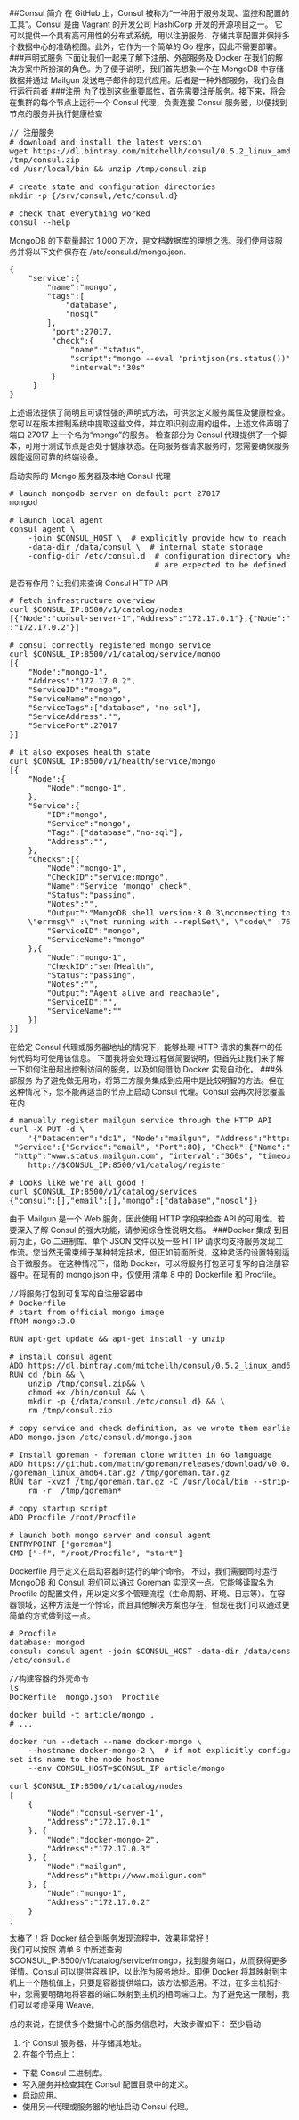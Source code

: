 ##Consul 简介
在 GitHub 上，Consul 被称为“一种用于服务发现、监控和配置的工具”。Consul 是由 Vagrant 的开发公司 HashiCorp 开发的开源项目之一。 它可以提供一个具有高可用性的分布式系统，用以注册服务、存储共享配置并保持多个数据中心的准确视图。此外，它作为一个简单的 Go 程序，因此不需要部署。
###声明式服务
下面让我们一起来了解下注册、外部服务及 Docker 在我们的解决方案中所扮演的角色。为了便于说明，我们首先想象一个在 MongoDB 中存储数据并通过 Mailgun 发送电子邮件的现代应用。后者是一种外部服务，我们会自行运行前者
###注册
为了找到这些重要属性，首先需要注册服务。接下来，将会在集群的每个节点上运行一个 Consul 代理，负责连接 Consul 服务器，以便找到节点的服务并执行健康检查
<pre>
// 注册服务
# download and install the latest version
wget https://dl.bintray.com/mitchellh/consul/0.5.2_linux_amd64.zip -O 
/tmp/consul.zip
cd /usr/local/bin && unzip /tmp/consul.zip

# create state and configuration directories
mkdir -p {/srv/consul,/etc/consul.d}

# check that everything worked
consul --help
</pre>
MongoDB 的下载量超过 1,000 万次，是文档数据库的理想之选。我们使用该服务并将以下文件保存在 /etc/consul.d/mongo.json.
<pre>
{
    "service":{
        "name":"mongo",
        "tags":[
            "database",
            "nosql"
        ],
         "port":27017,
         "check":{
             "name":"status",
             "script":"mongo --eval 'printjson(rs.status())'",
             "interval":"30s"
         }
     }
}
</pre>
上述语法提供了简明且可读性强的声明式方法，可供您定义服务属性及健康检查。您可以在版本控制系统中提取这些文件，并立即识别应用的组件。上述文件声明了端口 27017 上一个名为“mongo”的服务。 检查部分为 Consul 代理提供了一个脚本，可用于测试节点是否处于健康状态。在向服务器请求服务时，您需要确保服务器能返回可靠的终端设备。

启动实际的 Mongo 服务器及本地 Consul 代理
<pre>
# launch mongodb server on default port 27017
mongod

# launch local agent
consul agent \
    -join $CONSUL_HOST \  # explicitly provide how to reach the server
    -data-dir /data/consul \  # internal state storage
    -config-dir /etc/consul.d  # configuration directory where services and checks 
                               # are expected to be defined
</pre>
是否有作用？让我们来查询 Consul HTTP API
<pre>
# fetch infrastructure overview
curl $CONSUL_IP:8500/v1/catalog/nodes
[{"Node":"consul-server-1","Address":"172.17.0.1"},{"Node":"mongo-1","Address"
:"172.17.0.2"}]

# consul correctly registered mongo service
curl $CONSUL_IP:8500/v1/catalog/service/mongo
[{
    "Node":"mongo-1",
    "Address":"172.17.0.2",
    "ServiceID":"mongo",
    "ServiceName":"mongo",
    "ServiceTags":["database", "no-sql"],
    "ServiceAddress":"",
    "ServicePort":27017
}]

# it also exposes health state
curl $CONSUL_IP:8500/v1/health/service/mongo
[{
    "Node":{
        "Node":"mongo-1",
    },
    "Service":{
        "ID":"mongo",
        "Service":"mongo",
        "Tags":["database","no-sql"],
        "Address":"",
    },
    "Checks":[{
        "Node":"mongo-1",
        "CheckID":"service:mongo",
        "Name":"Service 'mongo' check",
        "Status":"passing",
        "Notes":"",
        "Output":"MongoDB shell version:3.0.3\nconnecting to: test\n{ \"ok\" :0, 
    \"errmsg\" :\"not running with --replSet\", \"code\" :76 }\n",
        "ServiceID":"mongo",
        "ServiceName":"mongo"
    },{
        "Node":"mongo-1",
        "CheckID":"serfHealth",
        "Status":"passing",
        "Notes":"",
        "Output":"Agent alive and reachable",
        "ServiceID":"",
        "ServiceName":""
    }]
}]
</pre>
在给定 Consul 代理或服务器地址的情况下，能够处理 HTTP 请求的集群中的任何代码均可使用该信息。 下面我将会处理过程做简要说明，但首先让我们来了解一下如何注册超出控制访问的服务，以及如何借助 Docker 实现自动化。
###外部服务
为了避免做无用功，将第三方服务集成到应用中是比较明智的方法。但在这种情况下，您不能再适当的节点上启动 Consul 代理。Consul 会再次将您覆盖在内
<pre>
# manually register mailgun service through the HTTP API
curl -X PUT -d \
    '{"Datacenter":"dc1", "Node":"mailgun", "Address":"http://www.mailgun.com",
 "Service":{"Service":"email", "Port":80}, "Check":{"Name":"mailgun api", 
 "http":"www.status.mailgun.com", "interval":"360s", "timeout":"1s"}}' \
    http://$CONSUL_IP:8500/v1/catalog/register

# looks like we're all good !
curl $CONSUL_IP:8500/v1/catalog/services
{"consul":[],"email":[],"mongo":["database","nosql"]}
</pre>
由于 Mailgun 是一个 Web 服务，因此使用 HTTP 字段来检查 API 的可用性。若要深入了解 Consul 的强大功能，请参阅综合性说明文档。
###Docker 集成
到目前为止，Go 二进制库、单个 JSON 文件以及一些 HTTP 请求均支持服务发现工作流。您当然无需束缚于某种特定技术，但正如前面所说，这种灵活的设置特别适合于微服务。
在这种情况下，借助 Docker，可以将服务打包至可复写的自注册容器中。在现有的 mongo.json 中，仅使用 清单 8 中的 Dockerfile 和 Procfile。
<pre>
//将服务打包到可复写的自注册容器中
# Dockerfile
# start from official mongo image
FROM mongo:3.0

RUN apt-get update && apt-get install -y unzip

# install consul agent
ADD https://dl.bintray.com/mitchellh/consul/0.5.2_linux_amd64.zip /tmp/consul.zip
RUN cd /bin && \
    unzip /tmp/consul.zip&& \
    chmod +x /bin/consul && \
    mkdir -p {/data/consul,/etc/consul.d} && \
    rm /tmp/consul.zip

# copy service and check definition, as we wrote them earlier
ADD mongo.json /etc/consul.d/mongo.json

# Install goreman - foreman clone written in Go language
ADD https://github.com/mattn/goreman/releases/download/v0.0.6
/goreman_linux_amd64.tar.gz /tmp/goreman.tar.gz
RUN tar -xvzf /tmp/goreman.tar.gz -C /usr/local/bin --strip-components 1 && \
    rm -r  /tmp/goreman*

# copy startup script
ADD Procfile /root/Procfile

# launch both mongo server and consul agent
ENTRYPOINT ["goreman"]
CMD ["-f", "/root/Procfile", "start"]
</pre>
Dockerfile 用于定义在启动容器时运行的单个命令。 不过，我们需要同时运行 MongoDB 和 Consul. 我们可以通过 Goreman 实现这一点。它能够读取名为 Procfile 的配置文件，用以定义多个管理流程（生命周期、环境、日志等）。在容器领域，这种方法是一个悖论，而且其他解决方案也存在，但现在我们可以通过更简单的方式做到这一点。
<pre>
# Procfile
database: mongod
consul: consul agent -join $CONSUL_HOST -data-dir /data/consul -config-dir
/etc/consul.d
</pre>
<pre>
//构建容器的外壳命令
ls
Dockerfile  mongo.json  Procfile

docker build -t article/mongo .
# ...

docker run --detach --name docker-mongo \
    --hostname docker-mongo-2 \  # if not explicitly configured, consul agent 
set its name to the node hostname
    --env CONSUL_HOST=$CONSUL_IP article/mongo

curl $CONSUL_IP:8500/v1/catalog/nodes
[
    {
        "Node":"consul-server-1",
        "Address":"172.17.0.1"
    }, {
        "Node":"docker-mongo-2",
        "Address":"172.17.0.3"
    }, {
        "Node":"mailgun",
        "Address":"http://www.mailgun.com"
    }, {
        "Node":"mongo-1",
        "Address":"172.17.0.2"
    }
]
</pre>
太棒了！将 Docker 结合到服务发现流程中，效果非常好！<br>
我们可以按照 清单 6 中所述查询 $CONSUL_IP:8500/v1/catalog/service/mongo，找到服务端口，从而获得更多详情。Consul 可以提供容器 IP，以此作为服务地址。即便 Docker 将其映射到主机上一个随机值上，只要是容器提供端口，该方法都适用。不过，在多主机拓扑中，您需要明确地将容器的端口映射到主机的相同端口上。为了避免这一限制，我们可以考虑采用 Weave。

总的来说，在提供多个数据中心的服务信息时，大致步骤如下：
至少启动 

1.  个 Consul 服务器，并存储其地址。
2. 在每个节点上：

- 下载 Consul 二进制库。
- 写入服务并检查其在 Consul 配置目录中的定义。
- 启动应用。
- 使用另一代理或服务器的地址启动 Consul 代理。